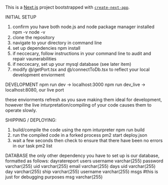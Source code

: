 This is a [Next.js](https://nextjs.org/) project bootstrapped with [`create-next-app`](https://github.com/vercel/next.js/tree/canary/packages/create-next-app).

INITIAL SETUP
1)  confirm you have both node.js and node package manager installed
        npm -v
        node -v
2)  clone the repository
4)  navigate to your directory in command line
3)  set up dependencies
        npm install
5)  if neccecary, follow instructions in your command line to audit and repair vaunerabilities
6)  if neccecary, set up your mysql database (see later item)
7)  modify @/getPort.tsx and @/connectToDb.tsx to reflect your local development enviorment

DEVELOPMENT
    npm run dev -> localhost:3000
    npm run dev_live -> localhost:8080, our live port

these enviorments refresh as you save making them ideal for development, however the live inturpretation/compiling of your code causes them to operate slowly.

SHIPPING / DEPLOYING:
1)  build/compile the code using the npm inturpreter
        npm run build
2)  run the compiled code in a forked process
        pm2 start deploy.json
3)  wait a few seconds then check to ensure that there have been no errors in our task
        pm2 list

DATABASE
the only other dependency you have to set up is our database, formatted as follows:
    dayratereport
        users
            username    varchar(255)
            password    varchar(255)
            uid         varchar(255)
            email       varchar(255)
        days
            uid         varchar(255)
            day         varchar(255)
            ship        varchar(255)
            username    varchar(255)
        msgs #this is just for debugging purposes
            msg varchar(255)

